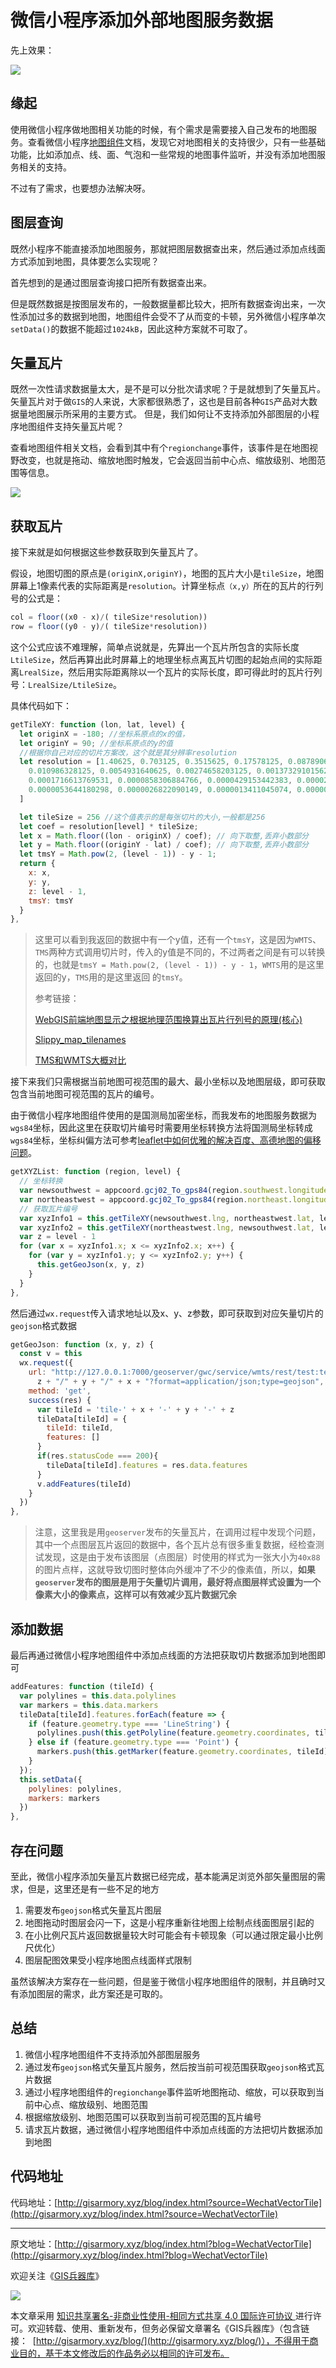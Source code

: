 # 微信小程序添加外部地图服务数据

先上效果：

![](https://blogimage.gisarmory.xyz/wechartvectortile1.gif?imageView2/0/interlace/1/q/75|watermark/2/text/R0lT5YW15Zmo5bqT/font/5b6u6L2v6ZuF6buR/fontsize/1000/fill/IzgzODM4Mw==/dissolve/80/gravity/SouthEast/dx/10/dy/10|imageslim)

## 缘起

使用微信小程序做地图相关功能的时候，有个需求是需要接入自己发布的地图服务。查看微信小程序[地图组件](https://developers.weixin.qq.com/miniprogram/dev/component/map.html)文档，发现它对地图相关的支持很少，只有一些基础功能，比如添加点、线、面、气泡和一些常规的地图事件监听，并没有添加地图服务相关的支持。

不过有了需求，也要想办法解决呀。

## 图层查询

既然小程序不能直接添加地图服务，那就把图层数据查出来，然后通过添加点线面方式添加到地图，具体要怎么实现呢？

首先想到的是通过图层查询接口把所有数据查出来。

但是既然数据是按图层发布的，一般数据量都比较大，把所有数据查询出来，一次性添加过多的数据到地图，地图组件会受不了从而变的卡顿，另外微信小程序单次`setData()`的数据不能超过`1024kB`，因此这种方案就不可取了。

## 矢量瓦片

既然一次性请求数据量太大，是不是可以分批次请求呢？于是就想到了矢量瓦片。
矢量瓦片对于做`GIS`的人来说，大家都很熟悉了，这也是目前各种`GIS`产品对大数据量地图展示所采用的主要方式。
但是，我们如何让不支持添加外部图层的小程序地图组件支持矢量瓦片呢？

查看地图组件相关文档，会看到其中有个`regionchange`事件，该事件是在地图视野改变，也就是拖动、缩放地图时触发，它会返回当前中心点、缩放级别、地图范围等信息。

![](https://blogimage.gisarmory.xyz/20211025222420.png?imageView2/0/interlace/1/q/75|watermark/2/text/R0lT5YW15Zmo5bqT/font/5b6u6L2v6ZuF6buR/fontsize/1000/fill/IzgzODM4Mw==/dissolve/80/gravity/SouthEast/dx/10/dy/10|imageslim)



## 获取瓦片

接下来就是如何根据这些参数获取到矢量瓦片了。

假设，地图切图的原点是`(originX,originY)`，地图的瓦片大小是`tileSize`，地图屏幕上1像素代表的实际距离是`resolution`。计算坐标点`（x,y）`所在的瓦片的行列号的公式是：

```js
col = floor((x0 - x)/( tileSize*resolution))
row = floor((y0 - y)/( tileSize*resolution))
```

这个公式应该不难理解，简单点说就是，先算出一个瓦片所包含的实际长度`LtileSize`，然后再算出此时屏幕上的地理坐标点离瓦片切图的起始点间的实际距离`LrealSize`，然后用实际距离除以一个瓦片的实际长度，即可得此时的瓦片行列号：`LrealSize/LtileSize`。

具体代码如下：

```js
getTileXY: function (lon, lat, level) {
  let originX = -180; //坐标系原点的x的值，
  let originY = 90; //坐标系原点的y的值
  //根据你自己对应的切片方案改，这个就是其分辨率resolution
  let resolution = [1.40625, 0.703125, 0.3515625, 0.17578125, 0.087890625, 0.0439453125, 0.02197265625,
    0.010986328125, 0.0054931640625, 0.00274658203125, 0.001373291015625, 0.0006866455078125, 0.0003433227539062,
    0.0001716613769531, 0.0000858306884766, 0.0000429153442383, 0.0000214576721191, 0.0000107288360596,
    0.0000053644180298, 0.0000026822090149, 0.0000013411045074, 0.0000006705522537, 0.0000003352761269
  ]

  let tileSize = 256 //这个值表示的是每张切片的大小,一般都是256
  let coef = resolution[level] * tileSize;
  let x = Math.floor((lon - originX) / coef); // 向下取整,丢弃小数部分
  let y = Math.floor((originY - lat) / coef); // 向下取整,丢弃小数部分
  let tmsY = Math.pow(2, (level - 1)) - y - 1;
  return {
    x: x,
    y: y,
    z: level - 1,
    tmsY: tmsY
  }
},
```



> 这里可以看到我返回的数据中有一个y值，还有一个`tmsY`，这是因为`WMTS`、`TMS`两种方式调用切片时，传入的y值是不同的，不过两者之间是有可以转换的，也就是`tmsY = Math.pow(2, (level - 1)) - y - 1`，`WMTS`用的是这里返回的y，`TMS`用的是这里返回 的`tmsY`。
>
> 参考链接：
>
> [WebGIS前端地图显示之根据地理范围换算出瓦片行列号的原理(核心)](https://www.cnblogs.com/zhaoyanhaoBlog/p/9026035.html)
>
> [Slippy_map_tilenames](https://wiki.openstreetmap.org/wiki/Slippy_map_tilenames)
>
> [TMS和WMTS大概对比](https://blog.csdn.net/yanqing0924/article/details/6066713  )



接下来我们只需根据当前地图可视范围的最大、最小坐标以及地图层级，即可获取包含当前地图可视范围的瓦片的编号。

由于微信小程序地图组件使用的是国测局加密坐标，而我发布的地图服务数据为`wgs84`坐标，因此这里在获取切片编号时需要用坐标转换方法将国测局坐标转成`wgs84`坐标，坐标纠偏方法可参考[leaflet中如何优雅的解决百度、高德地图的偏移问题](https://blog.csdn.net/gisarmory/article/details/108778991)。

```js
getXYZList: function (region, level) {
  // 坐标转换
  var newsouthwest = appcoord.gcj02_To_gps84(region.southwest.longitude, region.southwest.latitude); 
  var northeastwest = appcoord.gcj02_To_gps84(region.northeast.longitude, region.northeast.latitude);
  // 获取瓦片编号
  var xyzInfo1 = this.getTileXY(newsouthwest.lng, northeastwest.lat, level)
  var xyzInfo2 = this.getTileXY(northeastwest.lng, newsouthwest.lat, level)
  var z = level - 1
  for (var x = xyzInfo1.x; x <= xyzInfo2.x; x++) {
    for (var y = xyzInfo1.y; y <= xyzInfo2.y; y++) {
      this.getGeoJson(x, y, z)
    }
  }
},
```

然后通过`wx.request`传入请求地址以及x、y、z参数，即可获取到对应矢量切片的`geojson`格式数据

```js
getGeoJson: function (x, y, z) {
  const v = this
  wx.request({
    url: "http://127.0.0.1:7000/geoserver/gwc/service/wmts/rest/test:test/EPSG:4326/EPSG:4326:" +
      z + "/" + y + "/" + x + "?format=application/json;type=geojson",
    method: 'get',
    success(res) {
      var tileId = 'tile-' + x + '-' + y + '-' + z
      tileData[tileId] = {
        tileId: tileId,
        features: []
      }
      if(res.statusCode === 200){
        tileData[tileId].features = res.data.features
      }
      v.addFeatures(tileId)
    }
  })
},
```



> 注意，这里我是用`geoserver`发布的矢量瓦片，在调用过程中发现个问题，其中一个点图层瓦片返回的数据中，各个瓦片总有很多重复数据，经检查测试发现，这是由于发布该图层（点图层）时使用的样式为一张大小为`40x88`的图片点样，这就导致切图时整体向外缓冲了不少的像素值，所以，**如果`geoserver`发布的图层是用于矢量切片调用，最好将点图层样式设置为一个像素大小的像素点，这样可以有效减少瓦片数据冗余**



## 添加数据

最后再通过微信小程序地图组件中添加点线面的方法把获取切片数据添加到地图即可

```js
addFeatures: function (tileId) {
  var polylines = this.data.polylines
  var markers = this.data.markers
  tileData[tileId].features.forEach(feature => {
    if (feature.geometry.type === 'LineString') {
      polylines.push(this.getPolyline(feature.geometry.coordinates, tileId))
    } else if (feature.geometry.type === 'Point') {
      markers.push(this.getMarker(feature.geometry.coordinates, tileId))
    }
  });
  this.setData({
    polylines: polylines,
    markers: markers
  })
},
```



## 存在问题

至此，微信小程序添加矢量瓦片数据已经完成，基本能满足浏览外部矢量图层的需求，但是，这里还是有一些不足的地方

1. 需要发布`geojson`格式矢量瓦片图层
2. 地图拖动时图层会闪一下，这是小程序重新往地图上绘制点线面图层引起的
3. 在小比例尺瓦片返回数据量较大时可能会有卡顿现象（可以通过限定最小比例尺优化）
4. 图层配图效果受小程序地图点线面样式限制

虽然该解决方案存在一些问题，但是鉴于微信小程序地图组件的限制，并且确时又有添加图层的需求，此方案还是可取的。



## 总结

1. 微信小程序地图组件不支持添加外部图层服务
2. 通过发布`geojson`格式矢量瓦片服务，然后按当前可视范围获取`geojson`格式瓦片数据
3. 通过小程序地图组件的`regionchange`事件监听地图拖动、缩放，可以获取到当前中心点、缩放级别、地图范围
4. 根据缩放级别、地图范围可以获取到当前可视范围的瓦片编号
5. 请求瓦片数据，通过微信小程序地图组件中添加点线面的方法把切片数据添加到地图



## 代码地址

代码地址：[http://gisarmory.xyz/blog/index.html?source=WechatVectorTile](http://gisarmory.xyz/blog/index.html?source=WechatVectorTile)



* * *

原文地址：[http://gisarmory.xyz/blog/index.html?blog=WechatVectorTile](http://gisarmory.xyz/blog/index.html?blog=WechatVectorTile)

欢迎关注《[GIS兵器库](http://gisarmory.xyz/blog/index.html?blog=wechat)》

![](http://blogimage.gisarmory.xyz/20200923063756.png)

本文章采用 [知识共享署名-非商业性使用-相同方式共享 4.0 国际许可协议 ](https://creativecommons.org/licenses/by-nc-sa/4.0/deed.zh)进行许可。欢迎转载、使用、重新发布，但务必保留文章署名《GIS兵器库》（包含链接：  [http://gisarmory.xyz/blog/](http://gisarmory.xyz/blog/)），不得用于商业目的，基于本文修改后的作品务必以相同的许可发布。





